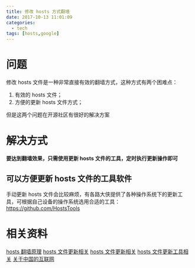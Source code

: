 ```yaml
---
title: 修改 hosts 方式翻墙
date: 2017-10-13 11:01:09
categories:
  - tech
tags: [hosts,google]
---
```


# 问题
修改 hosts 文件是一种非常直接有效的翻墙方式，这种方式有两个困难点：
1. 有效的 hosts 文件；
2. 方便的更新 hosts 文件方式；

但是这两个问题在开源社区有很好的解决方案

# 解决方式
**要达到翻墙效果，只需使用更新 hosts 文件的工具，定时执行更新操作即可**
## 可以方便更新 hosts 文件的工具软件
手动更新 hosts 文件会比较麻烦，有各路大侠提供了各种操作系统下的更新工具，可根据自己设备的操作系统选用合适的工具：https://github.com/HostsTools

# 相关资料
[hosts 翻墙原理](https://www.zhihu.com/question/19782572)
[hosts 文件更新相关](https://github.com/racaljk/hosts)
[hosts 文件更新相关](https://github.com/googlehosts/hosts.git)
[hosts 文件更新工具相关](https://github.com/racaljk/hosts/tree/master/tools)
[关于中国的互联网](https://github.com/racaljk/hosts/wiki/关于中国的互联网)
